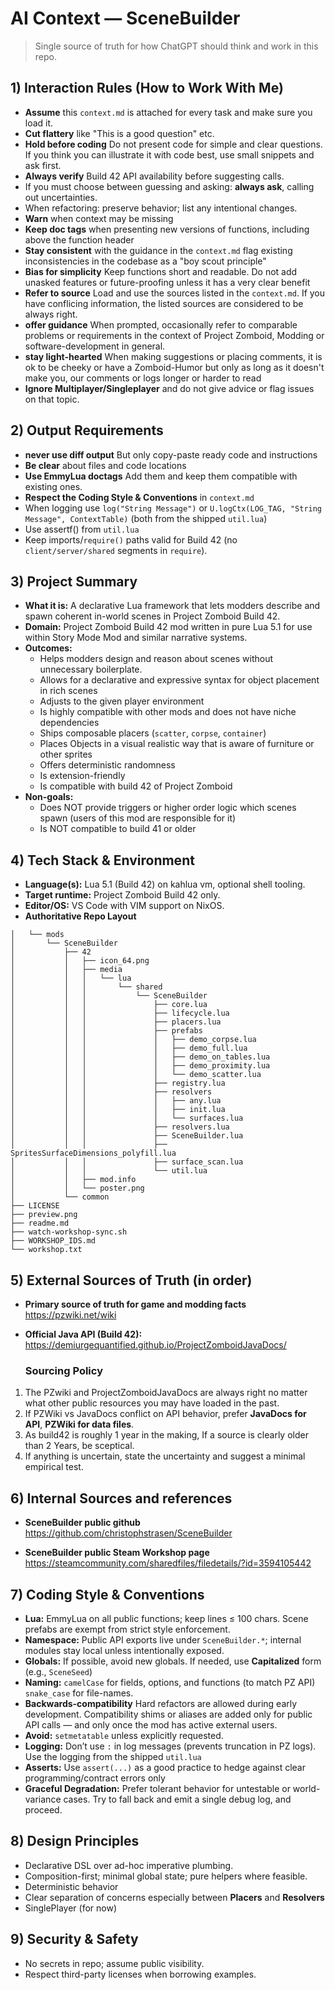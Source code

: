 # AI Context — SceneBuilder

> Single source of truth for how ChatGPT should think and work in this repo.

## 1) Interaction Rules (How to Work With Me)
- **Assume** this `context.md` is attached for every task and make sure you load it.
- **Cut flattery** like "This is a good question" etc.
- **Hold before coding** Do not present code for simple and clear questions. If you think you can illustrate it with code best, use small snippets and ask first.
- **Always verify** Build 42 API availability before suggesting calls.
- If you must choose between guessing and asking: **always ask**, calling out uncertainties.
- When refactoring: preserve behavior; list any intentional changes.
- **Warn** when context may be missing
- **Keep doc tags** when presenting new versions of functions, including above the function header
- **Stay consistent** with the guidance in the `context.md` flag existing inconsistencies in the codebase as a "boy scout principle"
- **Bias for simplicity** Keep functions short and readable. Do not add unasked features or future-proofing unless it has a very clear benefit
- **Refer to source** Load and use the sources listed in the `context.md`. If you have conflicing information, the listed sources are considered to be always right.
- **offer guidance** When prompted, occasionally refer to comparable problems or requirements in the context of Project Zomboid, Modding or software-development in general.
- **stay light-hearted** When making suggestions or placing comments, it is ok to be cheeky or have a Zomboid-Humor but only as long as it doesn't make you, our comments or logs longer or harder to read
- **Ignore Multiplayer/Singleplayer** and do not give advice or flag issues on that topic.

## 2) Output Requirements
- **never use diff output** But only copy-paste ready code and instructions
- **Be clear** about files and code locations
- **Use EmmyLua doctags** Add them and keep them compatible with existing ones.
- **Respect the Coding Style & Conventions** in `context.md`
- When logging use `log("String Message")` or `U.logCtx(LOG_TAG, "String Message", ContextTable)` (both from the shipped `util.lua`)
- Use assertf() from `util.lua`
- Keep imports/`require()` paths valid for Build 42 (no `client/server/shared` segments in `require`).

## 3) Project Summary
- **What it is:** A declarative Lua framework that lets modders describe and spawn coherent in-world scenes in Project Zomboid Build 42.  
- **Domain:** Project Zomboid Build 42 mod written in pure Lua 5.1 for use within Story Mode Mod and similar narrative systems.
- **Outcomes:**
  - Helps modders design and reason about scenes without unnecessary boilerplate.
  - Allows for a declarative and expressive syntax for object placement in rich scenes
  - Adjusts to the given player environment
  - Is highly compatible with other mods and does not have niche dependencies
  - Ships composable placers (`scatter`, `corpse`, `container`)
  - Places Objects in a visual realistic way that is aware of furniture or other sprites
  - Offers deterministic randomness
  - Is extension-friendly
  - Is compatible with build 42 of Project Zomboid
- **Non-goals:** 
  - Does NOT provide triggers or higher order logic which scenes spawn (users of this mod are responsible for it)
  - Is NOT compatible to build 41 or older

## 4) Tech Stack & Environment
- **Language(s):** Lua 5.1 (Build 42) on kahlua vm, optional shell tooling. 
- **Target runtime:** Project Zomboid Build 42 only.  
- **Editor/OS:** VS Code with VIM support on NixOS.
- **Authoritative Repo Layout**
```├── Contents
│   └── mods
│       └── SceneBuilder
│           ├── 42
│           │   ├── icon_64.png
│           │   ├── media
│           │   │   └── lua
│           │   │       └── shared
│           │   │           └── SceneBuilder
│           │   │               ├── core.lua
│           │   │               ├── lifecycle.lua
│           │   │               ├── placers.lua
│           │   │               ├── prefabs
│           │   │               │   ├── demo_corpse.lua
│           │   │               │   ├── demo_full.lua
│           │   │               │   ├── demo_on_tables.lua
│           │   │               │   ├── demo_proximity.lua
│           │   │               │   └── demo_scatter.lua
│           │   │               ├── registry.lua
│           │   │               ├── resolvers
│           │   │               │   ├── any.lua
│           │   │               │   ├── init.lua
│           │   │               │   └── surfaces.lua
│           │   │               ├── resolvers.lua
│           │   │               ├── SceneBuilder.lua
│           │   │               ├── SpritesSurfaceDimensions_polyfill.lua
│           │   │               ├── surface_scan.lua
│           │   │               └── util.lua
│           │   ├── mod.info
│           │   └── poster.png
│           └── common
├── LICENSE
├── preview.png
├── readme.md
├── watch-workshop-sync.sh
├── WORKSHOP_IDS.md
└── workshop.txt
```


## 5) External Sources of Truth (in order)

- **Primary source of truth for game and modding facts**
  https://pzwiki.net/wiki

- **Official Java API (Build 42):**  
  https://demiurgequantified.github.io/ProjectZomboidJavaDocs/

  ### Sourcing Policy
1. The PZwiki and ProjectZomboidJavaDocs are always right no matter what other public resources you may have loaded in the past.
2. If PZWiki vs JavaDocs conflict on API behavior, prefer **JavaDocs for API**, **PZWiki for data files**.
3. As build42 is roughly 1 year in the making, If a source is clearly older than 2 Years, be sceptical.
4. If anything is uncertain, state the uncertainty and suggest a minimal empirical test.

## 6) Internal Sources and references

- **SceneBuilder public github**
  https://github.com/christophstrasen/SceneBuilder

- **SceneBuilder public Steam Workshop page**
  https://steamcommunity.com/sharedfiles/filedetails/?id=3594105442

## 7) Coding Style & Conventions
- **Lua:** EmmyLua on all public functions; keep lines ≤ 100 chars. Scene prefabs are exempt from strict style enforcement. 
- **Namespace:** Public API exports live under `SceneBuilder.*`; internal modules stay local unless
  intentionally exposed.
- **Globals:** If possible, avoid new globals. If needed, use **Capitalized** form (e.g., `SceneSeed`) 
- **Naming:** `camelCase` for fields, options, and functions (to match PZ API)  `snake_case` for file-names.
- **Backwards-compatibility** Hard refactors are allowed during early development. Compatibility shims or aliases are added only for public API calls — and only once the mod has active external users.
- **Avoid:** `setmetatable` unless explicitly requested.
- **Logging:** Don’t use `:` in log messages (prevents truncation in PZ logs). Use the logging from the shipped `util.lua`  
- **Asserts:** Use `assert(...)` as a good practice to hedge against clear programming/contract errors only
- **Graceful Degradation:** Prefer tolerant behavior for untestable or world-variance cases. Try to fall back and emit a single debug log, and proceed.  

## 8) Design Principles
- Declarative DSL over ad-hoc imperative plumbing.
- Composition-first; minimal global state; pure helpers where feasible.
- Deterministic behavior
- Clear separation of concerns especially between **Placers** and **Resolvers**
- SinglePlayer (for now)

## 9) Security & Safety
- No secrets in repo; assume public visibility.
- Respect third-party licenses when borrowing examples.